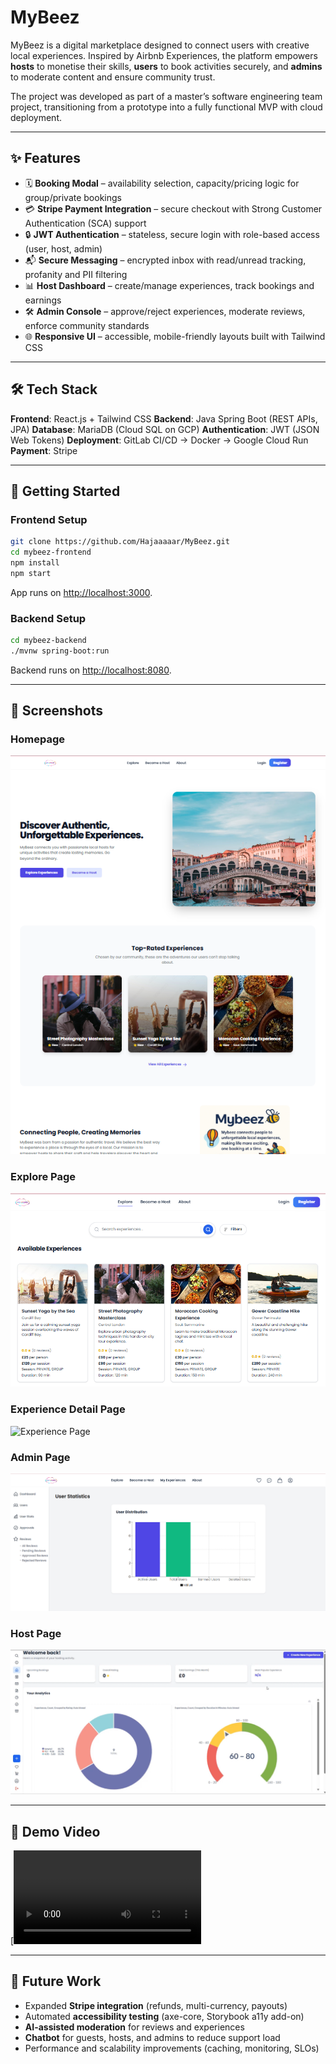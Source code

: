 
# MyBeez

MyBeez is a digital marketplace designed to connect users with creative local experiences. Inspired by Airbnb Experiences, the platform empowers **hosts** to monetise their skills, **users** to book activities securely, and **admins** to moderate content and ensure community trust.

The project was developed as part of a master’s software engineering team project, transitioning from a prototype into a fully functional MVP with cloud deployment.

---

## ✨ Features

* 🗓️ **Booking Modal** – availability selection, capacity/pricing logic for group/private bookings
* 💳 **Stripe Payment Integration** – secure checkout with Strong Customer Authentication (SCA) support
* 🔒 **JWT Authentication** – stateless, secure login with role-based access (user, host, admin)
* 📬 **Secure Messaging** – encrypted inbox with read/unread tracking, profanity and PII filtering
* 📊 **Host Dashboard** – create/manage experiences, track bookings and earnings
* 🛠️ **Admin Console** – approve/reject experiences, moderate reviews, enforce community standards
* 🌐 **Responsive UI** – accessible, mobile-friendly layouts built with Tailwind CSS

---

## 🛠️ Tech Stack

**Frontend**: React.js + Tailwind CSS
**Backend**: Java Spring Boot (REST APIs, JPA)
**Database**: MariaDB (Cloud SQL on GCP)
**Authentication**: JWT (JSON Web Tokens)
**Deployment**: GitLab CI/CD → Docker → Google Cloud Run
**Payment**: Stripe

---

## 🚀 Getting Started

### Frontend Setup

```bash
git clone https://github.com/Hajaaaaar/MyBeez.git
cd mybeez-frontend
npm install
npm start
```

App runs on [http://localhost:3000](http://localhost:3000).

### Backend Setup

```bash
cd mybeez-backend
./mvnw spring-boot:run
```

Backend runs on [http://localhost:8080](http://localhost:8080).

---

## 📸 Screenshots


### Homepage

![Homepage Screenshot](./assets/homepage.png)

### Explore Page

![Explore Page](./assets/explore.png)

### Experience Detail Page

![Experience Page](./assets/experience.png)

### Admin Page

![Admin Page](./assets/admin.png)

### Host Page

![Host Page](./assets/host.png)

---

## 🎥 Demo Video

[![Watch the demo](./assets/demo.mp4)



---

## 🔮 Future Work

* Expanded **Stripe integration** (refunds, multi-currency, payouts)
* Automated **accessibility testing** (axe-core, Storybook a11y add-on)
* **AI-assisted moderation** for reviews and experiences
* **Chatbot** for guests, hosts, and admins to reduce support load
* Performance and scalability improvements (caching, monitoring, SLOs)


